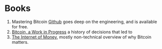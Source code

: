 # Books

1. Mastering Bitcoin [Github](https://github.com/bitcoinbook/bitcoinbook) goes deep on the engineering, and is available for free.
2. [Bitcoin, a Work in Progress](https://www.btcwip.com/) a history of decisions that led to
3. [The Internet of Money](https://www.amazon.com/Internet-Money-Andreas-M-Antonopoulos/dp/1537000454), mostly non-technical overview of why Bitcoin matters.
